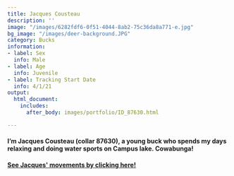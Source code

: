 ```yaml
---
title: Jacques Cousteau
description: ''
image: "/images/6282fdf6-0f51-4044-8ab2-75c36da8a771-e.jpg"
bg_image: "/images/deer-background.JPG"
category: Bucks
information:
- label: Sex
  info: Male
- label: Age
  info: Juvenile
- label: Tracking Start Date
  info: 4/1/21
output:
  html_document:
    includes:
      after_body: images/portfolio/ID_87630.html

---
```

#### I’m Jacques Cousteau (collar 87630), a young buck who spends my days relaxing and doing water sports on Campus lake. Cowabunga!

#### [See Jacques' movements by clicking here!](ID_87630.html)